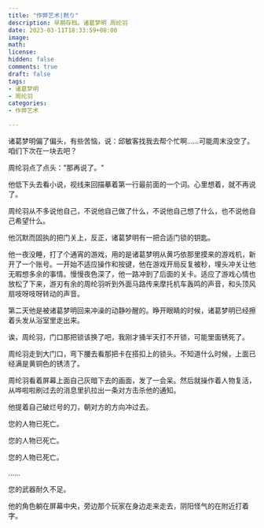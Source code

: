 ```yaml
---
title: "作弊艺术|黙り"
description: 早期存档。诸葛梦明 周纶羽
date: 2023-03-11T18:33:59+08:00 
image: 
math: 
license: 
hidden: false
comments: true
draft: false
tags:
- 诸葛梦明
- 周纶羽
categories:
- 作弊艺术

---
```


诸葛梦明偏了偏头，有些苦恼，说：邱敏客找我去帮个忙啊……可能周末没空了。咱们下次在一块去吧？

周纶羽点了点头："那再说了。"

他低下头去看小说，视线来回描摹着第一行最前面的一个词。心里想着，就不再说了。

周纶羽从不多说他自己，不说他自己做了什么，不说他自己想了什么，也不说他自己希望什么。

他沉默而固执的把门关上，反正，诸葛梦明有一把合适门锁的钥匙。

他一夜没睡，打了个通宵的游戏，用的是诸葛梦明从黄巧依那里摸来的游戏机，新开了一个账号。一开始不适应操作和按键，他在游戏开局反复被秒，埋头冲关让他无暇想多余的事情。慢慢夜色深了，他一路冲到了后面的关卡。适应了游戏心情也放松了下来，游刃有余的周纶羽听到外面马路传来摩托机车轰鸣的声音，和头顶风扇吱呀吱呀转动的声音。

第二天他是被诸葛梦明回来冲澡的动静吵醒的。睁开眼睛的时候，诸葛梦明已经擦着头发从浴室里走出来。

诶，周纶羽，门口那把锁该换了吧，我刚才捅半天打不开锁，可能里面锈死了。

周纶羽走到大门口，弯下腰去看那把卡在搭扣上的锁头。不知道什么时候，上面已经满是黄铜色的锈渍了。

周纶羽看着屏幕上面自己灰暗下去的画面，发了一会呆。然后就操作着人物复活，从哗啦啦刷过去的消息里扒拉出一条对方击杀他的通知。

他提着自己破烂号的刀，朝对方的方向冲过去。

您的人物已死亡。

您的人物已死亡。

您的人物已死亡。

……

您的武器耐久不足。

他的角色躺在屏幕中央，旁边那个玩家在身边走来走去，阴阳怪气的在附近打着字。